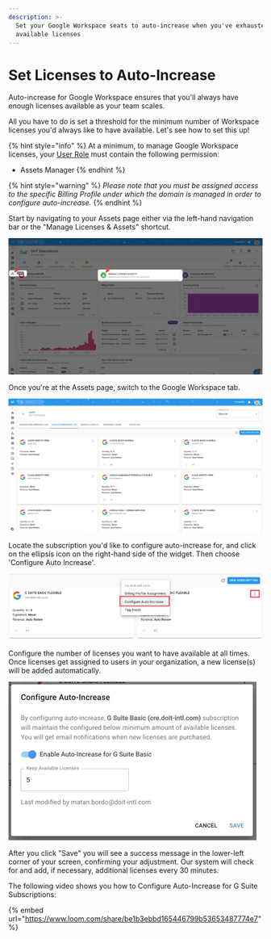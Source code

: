 ```yaml
---
description: >-
  Set your Google Workspace seats to auto-increase when you've exhausted all
  available licenses
---
```


# Set Licenses to Auto-Increase

Auto-increase for Google Workspace ensures that you'll always have enough licenses available as your team scales.

All you have to do is set a threshold for the minimum number of Workspace licenses you'd always like to have available. Let's see how to set this up!

{% hint style="info" %}
At a minimum, to manage Google Workspace licenses, your [User Role](../user-management/manage-roles.md) must contain the following permission:

* Assets Manager
{% endhint %}

{% hint style="warning" %}
_Please note that you must be assigned access to the specific Billing Profile under which the domain is managed in order to configure auto-increase._
{% endhint %}

Start by navigating to your Assets page either via the left-hand navigation bar or the "Manage Licenses & Assets" shortcut.

![A screenshot showing the _Assets_ icon and the _Manager Licenses & Assets_ shortcut](../.gitbook/assets/assets.jpg)

Once you're at the Assets page, switch to the Google Workspace tab.

![A screenshot showing the _Google Workspace_ tab](../.gitbook/assets/workspacepage.jpg)

Locate the subscription you'd like to configure auto-increase for, and click on the ellipsis icon on the right-hand side of the widget. Then choose 'Configure Auto Increase'.

![A screenshot showing the _Configure Auto-Increase_ option](../.gitbook/assets/cleanshot-2021-01-19-at-11.34.47.jpg)

Configure the number of licenses you want to have available at all times. Once licenses get assigned to users in your organization, a new license(s) will be added automatically.

![A screenshot showing the _Configure Auto-Increase_ modal dialog](../.gitbook/assets/image.png)

After you click "Save" you will see a success message in the lower-left corner of your screen, confirming your adjustment. Our system will check for and add, if necessary, additional licenses every 30 minutes.

The following video shows you how to Configure Auto-Increase for G Suite Subscriptions:

{% embed url="https://www.loom.com/share/be1b3ebbd165446799b53653487774e7" %}
